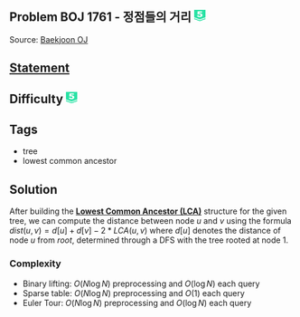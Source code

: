## Problem BOJ 1761 - 정점들의 거리 <img src="../../boj-icon/plat5.svg" alt="Platinum 5" width="20" height="20">
Source: [Baekjoon OJ](https://www.acmicpc.net/problem/1761)

## [Statement](https://www.acmicpc.net/problem/1761)

## Difficulty <img src="../../boj-icon/plat5.svg" alt="Platinum 5" width="20" height="20">

## Tags
- tree
- lowest common ancestor

## Solution
After building the [**Lowest Common Ancestor (LCA)**](../../library/lca) structure for the given tree, we can compute the distance between node $u$ and $v$ using the formula $dist(u, v) = d[u] + d[v] - 2 * LCA(u, v)$ where $d[u]$ denotes the distance of node $u$ from $root$, determined through a DFS with the tree rooted at node $1$.

### Complexity
- Binary lifting: $O(N \log N)$ preprocessing and $O(\log N)$ each query
- Sparse table: $O(N \log N)$ preprocessing and $O(1)$ each query
- Euler Tour: $O(N \log N)$ preprocessing and $O(\log N)$ each query
